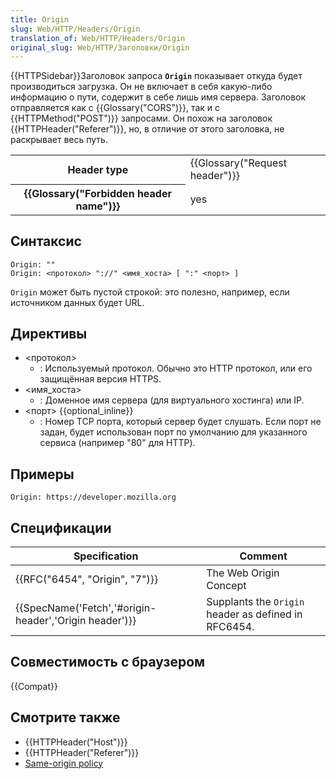 ```yaml
---
title: Origin
slug: Web/HTTP/Headers/Origin
translation_of: Web/HTTP/Headers/Origin
original_slug: Web/HTTP/Заголовки/Origin
---
```


{{HTTPSidebar}}Заголовок запроса **`Origin`** показывает откуда будет производиться загрузка. Он не включает в себя какую-либо информацию о пути, содержит в себе лишь имя сервера. Заголовок отправляется как с {{Glossary("CORS")}}, так и с {{HTTPMethod("POST")}} запросами. Он похож на заголовок {{HTTPHeader("Referer")}}, но, в отличие от этого заголовка, не раскрывает весь путь.

<table class="properties">
  <tbody>
    <tr>
      <th scope="row">Header type</th>
      <td>{{Glossary("Request header")}}</td>
    </tr>
    <tr>
      <th scope="row">{{Glossary("Forbidden header name")}}</th>
      <td>yes</td>
    </tr>
  </tbody>
</table>

## Синтаксис

```
Origin: ""
Origin: <протокол> "://" <имя_хоста> [ ":" <порт> ]
```

`Origin` может быть пустой строкой: это полезно, например, если источником данных будет URL.

## Директивы

- <протокол>
  - : Используемый протокол. Обычно это HTTP протокол, или его защищённая версия HTTPS.
- <имя_хоста>
  - : Доменное имя сервера (для виртуального хостинга) или IP.
- <порт> {{optional_inline}}
  - : Номер TCP порта, который сервер будет слушать. Если порт не задан, будет использован порт по умолчанию для указанного сервиса (например "80" для HTTP).

## Примеры

```
Origin: https://developer.mozilla.org
```

## Спецификации

| Specification                                          | Comment                                              |
| ------------------------------------------------------ | ---------------------------------------------------- |
| {{RFC("6454", "Origin", "7")}}                         | The Web Origin Concept                               |
| {{SpecName('Fetch','#origin-header','Origin header')}} | Supplants the `Origin` header as defined in RFC6454. |

## Совместимость с браузером

{{Compat}}

## Смотрите также

- {{HTTPHeader("Host")}}
- {{HTTPHeader("Referer")}}
- [Same-origin policy](/ru/docs/Web/Security/Same-origin_policy)
